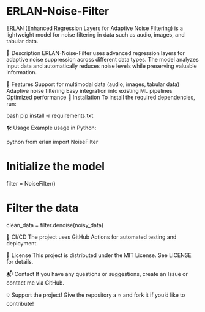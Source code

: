 # ERLAN-Noise-Filter
ERLAN (Enhanced Regression Layers for Adaptive Noise Filtering) is a lightweight model for noise filtering in data such as audio, images, and tabular data.

📌 Description
ERLAN-Noise-Filter uses advanced regression layers for adaptive noise suppression across different data types. The model analyzes input data and automatically reduces noise levels while preserving valuable information.

🚀 Features
Support for multimodal data (audio, images, tabular data)
Adaptive noise filtering
Easy integration into existing ML pipelines
Optimized performance
📂 Installation
To install the required dependencies, run:

bash
pip install -r requirements.txt

🛠 Usage
Example usage in Python:

python
from erlan import NoiseFilter

# Initialize the model
filter = NoiseFilter()

# Filter the data
clean_data = filter.denoise(noisy_data)

🔧 CI/CD
The project uses GitHub Actions for automated testing and deployment.

📜 License
This project is distributed under the MIT License. See LICENSE for details.

📬 Contact
If you have any questions or suggestions, create an Issue or contact me via GitHub.

💡 Support the project! Give the repository a ⭐ and fork it if you’d like to contribute! 
